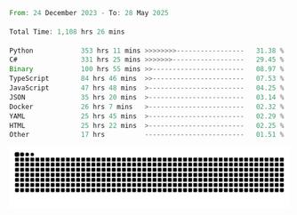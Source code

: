 <!--START_SECTION:waka-->

```rust
From: 24 December 2023 - To: 28 May 2025

Total Time: 1,108 hrs 26 mins

Python            353 hrs 11 mins >>>>>>>>-----------------   31.38 %
C#                331 hrs 25 mins >>>>>>>------------------   29.45 %
Binary            100 hrs 55 mins >>-----------------------   08.97 %
TypeScript        84 hrs 46 mins  >>-----------------------   07.53 %
JavaScript        47 hrs 48 mins  >------------------------   04.25 %
JSON              35 hrs 20 mins  >------------------------   03.14 %
Docker            26 hrs 7 mins   >------------------------   02.32 %
YAML              25 hrs 45 mins  >------------------------   02.29 %
HTML              25 hrs 22 mins  >------------------------   02.25 %
Other             17 hrs          -------------------------   01.51 %
```

<!--END_SECTION:waka-->


<picture>
  <source media="(prefers-color-scheme: dark)" srcset="https://raw.githubusercontent.com/jeerawut97/jeerawut97/output/github-contribution-grid-snake.svg">
  <img alt="github contribution grid snake animation" src="https://raw.githubusercontent.com/jeerawut97/jeerawut97/output/github-contribution-grid-snake.svg">
</picture>

